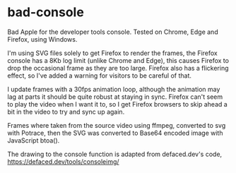 # bad-console
Bad Apple for the developer tools console. Tested on Chrome, Edge and Firefox, using Windows.

I'm using SVG files solely to get Firefox to render the frames, the Firefox console has a 8Kb log limit (unlike Chrome and Edge), this causes Firefox to drop the occasional frame as they are too large. Firefox also has a flickering effect, so I've added a warning for visitors to be careful of that.

I update frames with a 30fps animation loop, although the animation may lag at parts it should be quite robust at staying in sync. Firefox can't seem to play the video when I want it to, so I get Firefox browsers to skip ahead a bit in the video to try and sync up again.

Frames where taken from the source video using ffmpeg,
converted to svg with Potrace,
then the SVG was converted to Base64 encoded image with JavaScript btoa().

The drawing to the console function is adapted from defaced.dev's code, 
https://defaced.dev/tools/consoleimg/
